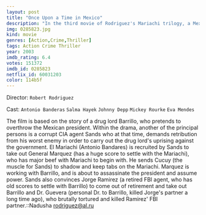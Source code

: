 ```yaml
---
layout: post
title: "Once Upon a Time in Mexico"
description: "In the third movie of Rodriguez's Mariachi trilogy, a Mexican drug lord pretends to overthrow the Mexican government, and is connected to a corrupt CIA agent who at that time, demands retribution from his worst enemy to carry out the drug lord's uprising against the government..."
img: 0285823.jpg
kind: movie
genres: [Action,Crime,Thriller]
tags: Action Crime Thriller 
year: 2003
imdb_rating: 6.4
votes: 151372
imdb_id: 0285823
netflix_id: 60031203
color: 114b5f
---
```

Director: `Robert Rodriguez`  

Cast: `Antonio Banderas` `Salma Hayek` `Johnny Depp` `Mickey Rourke` `Eva Mendes` 

The film is based on the story of a drug lord Barrillo, who pretends to overthrow the Mexican president. Within the drama, another of the principal persons is a corrupt CIA agent Sands who at that time, demands retribution from his worst enemy in order to carry out the drug lord's uprising against the government. El Mariachi (Antonio Bandares) is recruited by Sands to take out General Marquez (has a huge score to settle with the Mariachi), who has major beef with Mariachi to begin with. He sends Cucuy (the muscle for Sands) to shadow and keep tabs on the Mariachi. Marquez is working with Barrillo, and is about to assassinate the president and assume power. Sands also convinces Jorge Ramirez (a retired FBI agent, who has old scores to settle with Barrillo) to come out of retirement and take out Barrillo and Dr. Guevera (personal Dr. to Barrillo, killed Jorge's partner a long time ago), who brutally tortured and killed Ramirez' FBI partner.::Nadusha <rodriguez@al.ru>
